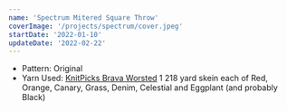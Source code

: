 ```yaml
---
name: 'Spectrum Mitered Square Throw'
coverImage: '/projects/spectrum/cover.jpeg'
startDate: '2022-01-10'
updateDate: '2022-02-22'
---
```


- Pattern: Original
- Yarn Used: [KnitPicks Brava Worsted](https://www.knitpicks.com/yarn/brava-worsted/c/5420219) 1 218 yard skein each of Red, Orange, Canary, Grass, Denim, Celestial and Eggplant (and probably Black)
